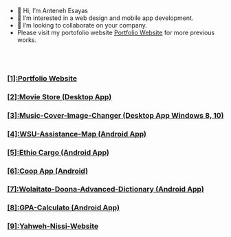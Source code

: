 - 👋 Hi, I’m Anteneh Esayas
- 👀 I’m interested in a web design and mobile app development.
- 💞️ I’m looking to collaborate on your company.
- Please visit my portofolio website <a href="https://a1ntonio.github.io/MyPortfolio.github.io/" target="_blank">Portfolio Website</a> for more previous works.

<br><br>
<h3><a href="https://a1ntonio.github.io/MyPortfolio.github.io/" target="_blank">[1]:Portfolio Website</a></h3>
<h3><a href="https://github.com/A1ntonio/MovieStore-Desktop" target="_blank">[2]:Movie Store (Desktop App)</a></h3>
<h3><a href="https://github.com/A1ntonio/Music-Cover-Image-Changer" target="_blank">[3]:Music-Cover-Image-Changer (Desktop App Windows 8, 10)</a></h3>
<h3><a href="https://github.com/A1ntonio/WSU-Assistance-Map" target="_blank">[4]:WSU-Assistance-Map (Android App)</a></h3>
<h3><a href="https://github.com/A1ntonio/EthioCargo" target="_blank">[5]:Ethio Cargo (Android App)</a></h3>
<h3><a href="https://github.com/A1ntonio/Coop-App-Android-Application" target="_blank">[6]:Coop App (Android)</a></h3>
<h3><a href="https://github.com/A1ntonio/Wolaitato-Doona-Advanced-Dictionary" target="_blank">[7]:Wolaitato-Doona-Advanced-Dictionary (Android App)</a></h3>
<h3><a href="https://github.com/A1ntonio/GPA-Calculator" target="_blank">[8]:GPA-Calculato (Android App)</a></h3>
<h3><a href="https://github.com/A1ntonio/Yahweh-Nissi-Website" target="_blank">[9]:Yahweh-Nissi-Website</a></h3>








